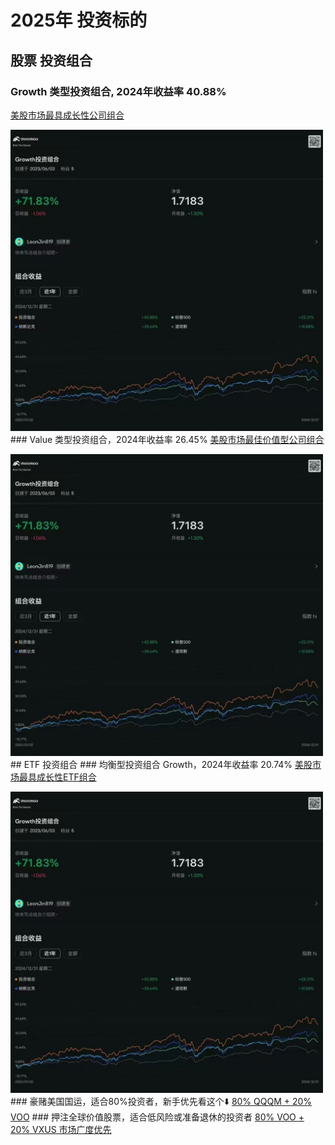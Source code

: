 # 2025年 投资标的

## 股票 投资组合
### Growth 类型投资组合, 2024年收益率 40.88%
<a href="https://portfolio.moomoo.com/portfolio/2000000020081" target="_blank">美股市场最具成长性公司组合</a>
<p></p>
<img src="https://github.com/leonjin819/f5-tts-doc/blob/main/WeChat%20Photo%20Editor_20250208182807.jpg?raw=true" width="500">
### Value 类型投资组合，2024年收益率 26.45%
<a href="https://portfolio.moomoo.com/portfolio/2000000020082" target="_blank">美股市场最佳价值型公司组合</a>
<p></p>
<img src="https://github.com/leonjin819/f5-tts-doc/blob/main/WeChat%20Photo%20Editor_20250208182807.jpg?raw=true" width="500">
## ETF 投资组合
### 均衡型投资组合 Growth，2024年收益率 20.74%
<a href="https://portfolio.moomoo.com/portfolio/2000000021971" target="_blank">美股市场最具成长性ETF组合</a>
<p></p>
<img src="https://github.com/leonjin819/f5-tts-doc/blob/main/WeChat%20Photo%20Editor_20250208182807.jpg?raw=true" width="500">
### 豪赌美国国运，适合80%投资者，新手优先看这个⬇️
<a href="https://portfolio.moomoo.com/portfolio/2000000025340" target="_blank">80% QQQM + 20% VOO</a>
### 押注全球价值股票，适合低风险或准备退休的投资者
<a href="https://portfolio.moomoo.com/portfolio/2000000025339" target="_blank">80% VOO + 20% VXUS 市场广度优先</a>
